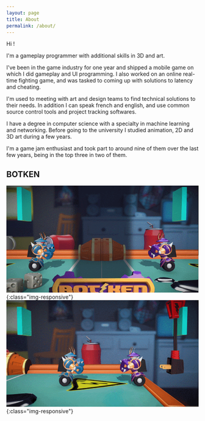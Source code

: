```yaml
---
layout: page
title: About
permalink: /about/
---
```


Hi !

I'm a gameplay programmer with additional skills in 3D and art.

I've been in the game industry for one year and shipped a mobile game on which I did gameplay and UI programming.
I also worked on an online real-time fighting game, and was tasked to coming up with solutions to latency and cheating.

I'm used to meeting with art and design teams to find technical solutions to their needs.
In addition I can speak french and english, and use common source control tools and project tracking softwares.

I have a degree in computer science with a specialty in machine learning and networking.
Before going to the university I studied animation, 2D and 3D art during a few years.

I'm a game jam enthusiast and took part to around nine of them over the last few years, being in the top three in two of them.

## BOTKEN

![image-title-here](/static/img/gj_botken_1.gif){:class="img-responsive"}
![image-title-here](/static/img/gj_botken_2.gif){:class="img-responsive"}